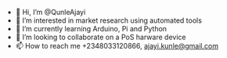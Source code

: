 - 👋 Hi, I’m @QunleAjayi
- 👀 I’m interested in market research using automated tools
- 🌱 I’m currently learning Arduino, Pi and Python
- 💞️ I’m looking to collaborate on a PoS harware device
- 📫 How to reach me +2348033120866, ajayi.kunle@gmail.com

<!---
QunleAjayi/QunleAjayi is a ✨ special ✨ repository because its `README.md` (this file) appears on your GitHub profile.
You can click the Preview link to take a look at your changes.
--->
